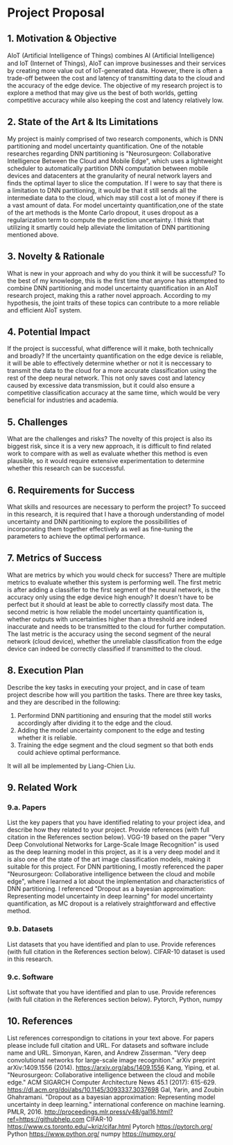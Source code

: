 # Project Proposal

## 1. Motivation & Objective

AIoT (Artiﬁcial Intelligence of Things) combines AI (Artiﬁcial Intelligence) and IoT (Internet of Things), AIoT can improve businesses and their services by creating more value out of IoT-generated data. However, there is often a trade-off between the cost and latency of transmitting data to the cloud and the accuracy of the edge device. The objective of my research project is to explore a method that may give us the best of both worlds, getting competitive accuracy while also keeping the cost and latency relatively low.

## 2. State of the Art & Its Limitations

My project is mainly comprised of two research components, which is DNN partitioning and model uncertainty quantification. One of the notable researches regarding DNN partitioning is "Neurosurgeon: Collaborative Intelligence Between the Cloud and Mobile Edge", which uses a lightweight scheduler to automatically partition DNN computation between mobile devices and datacenters at the granularity of neural network layers and finds the optimal layer to slice the computation. If I were to say that there is a limitation to DNN partitioning, it would be that it still sends all the intermediate data to the cloud, which may still cost a lot of money if there is a vast amount of data. For model uncertainty quantification,one of the state of the art methods is the Monte Carlo dropout, it uses dropout as a regularization term to compute the prediction uncertainty. I think that utilizing it smartly could help alleviate the limitation of DNN partitioning mentioned above.

## 3. Novelty & Rationale

What is new in your approach and why do you think it will be successful?
To the best of my knowledge, this is the first time that anyone has attempted to combine DNN partitioning and model uncertainty quantification in an AIoT research project, making this a rather novel approach. According to my hypothesis, the joint traits of these topics can contribute to a more reliable and efficient AIoT system.

## 4. Potential Impact

If the project is successful, what difference will it make, both technically and broadly?
If the uncertainty quantification on the edge device is reliable, it will be able to effectively determine whether or not it is neccessary to transmit the data to the cloud for a more accurate classification using the rest of the deep neural network. This not only saves cost and latency caused by excessive data transmission, but it could also ensure a competitive classification accuracy at the same time, which would be very beneficial for industries and academia.

## 5. Challenges

What are the challenges and risks?
The novelty of this project is also its biggest risk, since it is a very new approach, it is difficult to find related work to compare with as well as evaluate whether this method is even plausible, so it would require extensive experimentation to determine whether this research can be successful.

## 6. Requirements for Success

What skills and resources are necessary to perform the project?
To succeed in this research, it is required that I have a thorough understanding of model uncertainty and DNN partitioning to explore the possibillities of incorporating them together effectively as well as fine-tuning the parameters to achieve the optimal performance.

## 7. Metrics of Success

What are metrics by which you would check for success?
There are multiple metrics to evaluate whether this system is performing well. The first metric is after adding a classifier to the first segment of the neural network, is the accuracy only using the edge device high enough? It doesn't have to be perfect but it should at least be able to correctly classify most data. The second metric is how reliable the model uncertainty quantification is, whether outputs with uncertainties higher than a threshold are indeed inaccurate and needs to be transmitted to the cloud for further computation. The last metric is the accuracy using the second segment of the neural network (cloud device), whether the unreliable classification from the edge device can indeed be correctly classified if transmitted to the cloud.

## 8. Execution Plan

Describe the key tasks in executing your project, and in case of team project describe how will you partition the tasks.
There are three key tasks, and they are described in the following:
1. Performind DNN partitioning and ensuring that the model still works accordingly after dividing it to the edge and the cloud.
2. Adding the model uncertainty component to the edge and testing whether it is reliable.
3. Training the edge segment and the cloud segment so that both ends could achieve optimal performance.

It will all be implemented by Liang-Chien Liu.
## 9. Related Work
### 9.a. Papers

List the key papers that you have identified relating to your project idea, and describe how they related to your project. Provide references (with full citation in the References section below).
VGG-19 based on the paper "Very Deep Convolutional Networks for Large-Scale Image Recognition" is used as the deep learning model in this project, as it is a very deep model and it is also one of the state of the art image classification models, making it suitable for this project.
For DNN partitioning, I mostly referenced the paper "Neurosurgeon: Collaborative intelligence between the cloud and mobile edge", where I learned a lot about the implementation and characteristics of DNN partitioning.
I referenced "Dropout as a bayesian approximation: Representing model uncertainty in deep learning" for model uncertainty quantification, as MC dropout is a relatively straightforward and effective method.

### 9.b. Datasets

List datasets that you have identified and plan to use. Provide references (with full citation in the References section below).
CIFAR-10 dataset is used in this research.

### 9.c. Software

List softwate that you have identified and plan to use. Provide references (with full citation in the References section below).
Pytorch, Python, numpy

## 10. References

List references correspondign to citations in your text above. For papers please include full citation and URL. For datasets and software include name and URL.
Simonyan, Karen, and Andrew Zisserman. "Very deep convolutional networks for large-scale image recognition." arXiv preprint arXiv:1409.1556 (2014).
https://arxiv.org/abs/1409.1556
Kang, Yiping, et al. "Neurosurgeon: Collaborative intelligence between the cloud and mobile edge." ACM SIGARCH Computer Architecture News 45.1 (2017): 615-629. https://dl.acm.org/doi/abs/10.1145/3093337.3037698
Gal, Yarin, and Zoubin Ghahramani. "Dropout as a bayesian approximation: Representing model uncertainty in deep learning." international conference on machine learning. PMLR, 2016. http://proceedings.mlr.press/v48/gal16.html?ref=https://githubhelp.com
CIFAR-10 https://www.cs.toronto.edu/~kriz/cifar.html
Pytorch https://pytorch.org/
Python https://www.python.org/
numpy https://numpy.org/
